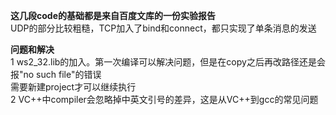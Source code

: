 **这几段code的基础都是来自百度文库的一份实验报告**  
UDP的部分比较粗糙，TCP加入了bind和connect，都只实现了单条消息的发送  

**问题和解决**  
1 ws2_32.lib的加入。第一次编译可以解决问题，但是在copy之后再改路径还是会报"no such file"的错误  
需要新建project才可以继续执行  
2 VC++中compiler会忽略掉中英文引号的差异，这是从VC++到gcc的常见问题
